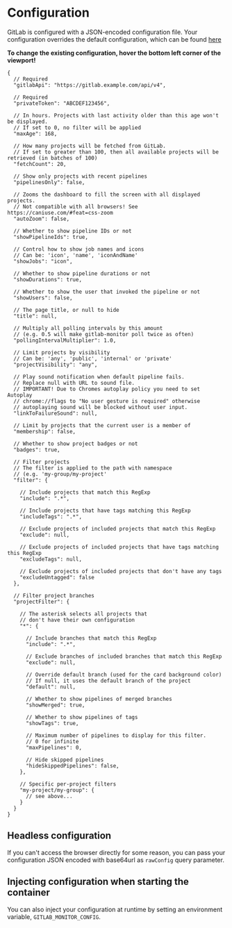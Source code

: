 # Configuration

GitLab is configured with a JSON-encoded configuration file.
Your configuration overrides the default configuration, which can be found
[here](./src/config.default.json)

**To change the existing configuration, hover the bottom left corner of the viewport!**

```json5
{
  // Required
  "gitlabApi": "https://gitlab.example.com/api/v4",
  
  // Required
  "privateToken": "ABCDEF123456",
  
  // In hours. Projects with last activity older than this age won't be displayed.
  // If set to 0, no filter will be applied
  "maxAge": 168,
  
  // How many projects will be fetched from GitLab.
  // If set to greater than 100, then all available projects will be retrieved (in batches of 100)
  "fetchCount": 20,
  
  // Show only projects with recent pipelines
  "pipelinesOnly": false,
  
  // Zooms the dashboard to fill the screen with all displayed projects.
  // Not compatible with all browsers! See https://caniuse.com/#feat=css-zoom
  "autoZoom": false,
  
  // Whether to show pipeline IDs or not
  "showPipelineIds": true,
  
  // Control how to show job names and icons
  // Can be: 'icon', 'name', 'iconAndName'
  "showJobs": "icon",

  // Whether to show pipeline durations or not
  "showDurations": true,
  
  // Whether to show the user that invoked the pipeline or not
  "showUsers": false,
  
  // The page title, or null to hide
  "title": null,
  
  // Multiply all polling intervals by this amount
  // (e.g. 0.5 will make gitlab-monitor poll twice as often)
  "pollingIntervalMultiplier": 1.0,
  
  // Limit projects by visibility
  // Can be: 'any', 'public', 'internal' or 'private'
  "projectVisibility": "any",
  
  // Play sound notification when default pipeline fails.
  // Replace null with URL to sound file.
  // IMPORTANT! Due to Chromes autoplay policy you need to set Autoplay
  // chrome://flags to "No user gesture is required" otherwise
  // autoplaying sound will be blocked without user input.
  "linkToFailureSound": null,
  
  // Limit by projects that the current user is a member of
  "membership": false,
  
  // Whether to show project badges or not
  "badges": true,
  
  // Filter projects
  // The filter is applied to the path with namespace
  // (e.g. 'my-group/my-project'
  "filter": {
  
    // Include projects that match this RegExp
    "include": ".*",
    
    // Include projects that have tags matching this RegExp
    "includeTags": ".*",
    
    // Exclude projects of included projects that match this RegExp
    "exclude": null,
    
    // Exclude projects of included projects that have tags matching this RegExp
    "excludeTags": null,
        
    // Exclude projects of included projects that don't have any tags
    "excludeUntagged": false
  },
  
  // Filter project branches
  "projectFilter": {
  
    // The asterisk selects all projects that
    // don't have their own configuration
    "*": {
    
      // Include branches that match this RegExp
      "include": ".*",
      
      // Exclude branches of included branches that match this RegExp
      "exclude": null,
      
      // Override default branch (used for the card background color)
      // If null, it uses the default branch of the project
      "default": null,

      // Whether to show pipelines of merged branches
      "showMerged": true,

      // Whether to show pipelines of tags
      "showTags": true,
      
      // Maximum number of pipelines to display for this filter.
      // 0 for infinite
      "maxPipelines": 0,
      
      // Hide skipped pipelines
      "hideSkippedPipelines": false,
    },
    
    // Specific per-project filters
    "my-project/my-group": {
      // see above...
    }
  }
}
```

## Headless configuration
If you can't access the browser directly for some reason, you can pass
your configuration JSON encoded with base64url as `rawConfig` query parameter.

## Injecting configuration when starting the container
You can also inject your configuration at runtime by setting an environment variable, `GITLAB_MONITOR_CONFIG`.
